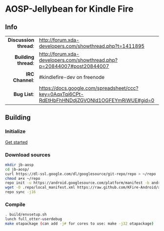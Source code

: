 # AOSP-Jellybean for Kindle Fire

## Info

|||
|-----------------------------------:|:--------------------------|
|**Discussion thread**: | http://forum.xda-developers.com/showthread.php?t=1411895
|**Building thread**:   | http://forum.xda-developers.com/showthread.php?p=20844007#post20844007
|**IRC Channel**:   	| #kindlefire-dev on freenode
|**Bug List**:	    	| https://docs.google.com/spreadsheet/ccc?key=0AqxTqi6CPt-RdEtHbFhHNDdjZGVONld1OGFEYmRiWUE#gid=0


## Building 

### Initialize
[Get started](https://github.com/KFire-Android/android_local_manifest/wiki)

### Download sources

```bash
mkdir jb-aosp
cd jb-aosp/
curl https://dl-ssl.google.com/dl/googlesource/git-repo/repo > ~/repo
chmod a+x ~/repo
repo init -u https://android.googlesource.com/platform/manifest -b android-4.1.1_r1
wget -O .repo/local_manifest.xml https://raw.github.com/KFire-Android/android_local_manifest/jb-aosp/local_manifest.xml 
repo sync -j16
```

### Compile

```bash
. build/envsetup.sh
lunch full_otter-userdebug
make otapackage (can add -j# for cores to use: make -j32 otapackage)
```
